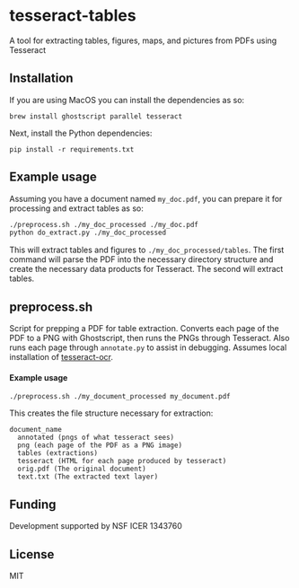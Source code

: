 # tesseract-tables
A tool for extracting tables, figures, maps, and pictures from PDFs using Tesseract

## Installation
If you are using MacOS you can install the dependencies as so:

````
brew install ghostscript parallel tesseract
````

Next, install the Python dependencies:

````
pip install -r requirements.txt
````

## Example usage
Assuming you have a document named `my_doc.pdf`, you can prepare it for processing and extract tables as so:

````bash
./preprocess.sh ./my_doc_processed ./my_doc.pdf
python do_extract.py ./my_doc_processed
````

This will extract tables and figures to `./my_doc_processed/tables`. The first command will parse the PDF into the necessary directory structure and create the necessary data products for Tesseract. The second will extract tables.

## preprocess.sh
Script for prepping a PDF for table extraction. Converts each page of the PDF to a PNG with Ghostscript, then runs the PNGs through Tesseract. Also runs each page through `annotate.py` to assist in debugging. Assumes local installation of [tesseract-ocr](https://github.com/tesseract-ocr/tesseract).

#### Example usage

````
./preprocess.sh ./my_document_processed my_document.pdf
````

This creates the file structure necessary for extraction:
````
document_name
  annotated (pngs of what tesseract sees)
  png (each page of the PDF as a PNG image)
  tables (extractions)
  tesseract (HTML for each page produced by tesseract)
  orig.pdf (The original document)
  text.txt (The extracted text layer)
````

## Funding
Development supported by NSF ICER 1343760

## License
MIT
